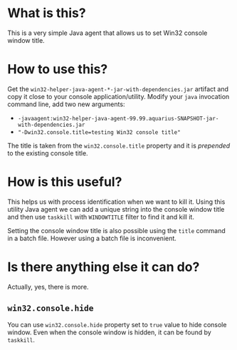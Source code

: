 # What is this?

This is a very simple Java agent that allows us to
set Win32 console window title.

# How to use this?

Get the `win32-helper-java-agent-*-jar-with-dependencies.jar`
artifact and copy it close to your console application/utility.
Modify your `java` invocation command line, add two new arguments:

- `-javaagent:win32-helper-java-agent-99.99.aquarius-SNAPSHOT-jar-with-dependencies.jar`
- `"-Dwin32.console.title=testing Win32 console title"`

The title is taken from the `win32.console.title` property and it is
_prepended_ to the existing console title.

# How is this useful?

This helps us with process identification when we want
to kill it. Using this utility Java agent we can add
a unique string into the console window title and then use
`taskkill` with `WINDOWTITLE` filter to find it and kill it.

Setting the console window title is also possible using the
`title` command in a batch file. However using a batch file
is inconvenient.

# Is there anything else it can do?

Actually, yes, there is more.

## `win32.console.hide`

You can use `win32.console.hide` property set to `true` value
to hide console window. Even when the console window is hidden,
it can be found by `taskkill`.
